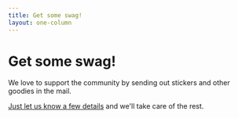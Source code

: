 ```yaml
---
title: Get some swag!
layout: one-column
---
```


# Get some swag!

We love to support the community by sending out stickers and other goodies in the mail.

[Just let us know a few details](https://cucumber.typeform.com/to/B8KQ2S) and we'll take care of the rest.
